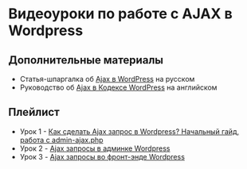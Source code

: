 # Видеоуроки по работе с AJAX в Wordpress

## Дополнительные материалы
- Статья-шпаргалка об [Ajax в WordPress](https://wp-kama.ru/id_2018/ajax-v-wordpress.html) на русском
- Руководство об [Ajax в Кодексе WordPress](https://codex.wordpress.org/AJAX_in_Plugins) на английском

## Плейлист

- Урок 1 - [Как сделать Ajax запрос в Wordpress? Начальный гайд, работа с admin-ajax.php](https://youtu.be/3Hvq-_p470k)
- Урок 2 - [Ajax запросы в админке Wordpress](https://youtu.be/3uQbZ63Q7D0)
- Урок 3 - [Ajax запросы во фронт-энде Wordpress](https://youtu.be/UujWRw1KjUI)
